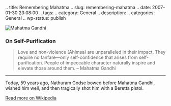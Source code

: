 .. title: Remembering Mahatma
.. slug: remembering-mahatma
.. date: 2007-01-30 23:08:00
.. tags: 
.. category: General
.. description: 
.. categories: General
.. wp-status: publish

![Mahatma Gandhi](http://lh4.google.com/image/orsenthil/RZPJW2GJRjI/AAAAAAAAAvg/UsIKeS6d1Cg/s288/gandhi.jpg)

### On Self-Purification

> Love and non-violence (Ahimsa) are unparalleled in their impact. They require no fanfare—only self-confidence that arises from self-purification. People of impeccable character naturally inspire and elevate those around them.
> – Mahatma Gandhi

---

Today, 59 years ago, Nathuram Godse bowed before Mahatma Gandhi, wished him well, and then tragically shot him with a Beretta pistol.

[Read more on Wikipedia](http://en.wikipedia.org/wiki/Mahatma_Gandhi)
